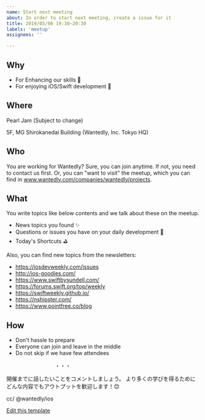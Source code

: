 ```yaml
---
name: Start next meeting
about: In order to start next meeting, create a issue for it
title: 2019/05/00 19:30~20:30
labels: 'meetup'
assignees: ''

---
```


## Why
- For Enhancing our skills 💪
- For enjoying iOS/Swift development 🥳

## Where
Pearl Jam (Subject to change)

5F, MG Shirokanedai Building (Wantedly, Inc. Tokyo HQ)

## Who
You are working for Wantedly? Sure, you can join anytime.
If not, you need to contact us first. Or, you can "want to visit" the meetup, which you can find in www.wantedly.com/companies/wantedly/projects.


## What
You write topics like below contents and we talk about these on the meetup.

- News topics you found ✨
- Questions or issues you have on your daily development 🤔
- Today's Shortcuts ⛳️


Also, you can find new topics from the newsletters:

- https://iosdevweekly.com/issues
- http://ios-goodies.com/
- https://www.swiftbysundell.com/
- https://forums.swift.org/top/weekly
- https://swiftweekly.github.io/
- https://nshipster.com/
- https://www.pointfree.co/blog


## How

- Don't hassle to prepare
- Everyone can join and leave in the middle
- Do not skip if we have few attendees


　　　　　　　　　・・・

開催までに話したいことをコメントしましょう。
より多くの学びを得るためにどんな内容でもアウトプットを歓迎します！😊

cc/ @wantedly/ios

[Edit this template](https://github.com/wantedly/ios_night/edit/master/.github/ISSUE_TEMPLATE/start-next-meeting.md)
